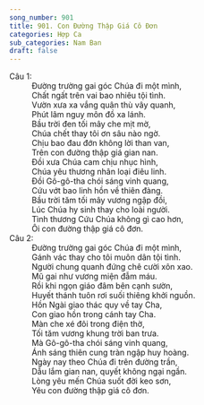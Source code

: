 ```yaml
---
song_number: 901
title: 901. Con Đường Thập Giá Cô Đơn
categories: Hợp Ca
sub_categories: Nam Ban
draft: false
---
```

<dl><dt>Câu 1:</dt><dd data-verse="1">Đường trường gai góc Chúa đi một mình, <br/>Chất ngất trên vai bao nhiêu tội tình. <br/>Vườn xưa xa vắng quân thù vây quanh, <br/>Phút lâm nguy môn đồ xa lánh. <br/>Bầu trời đen tối mây che mịt mờ, <br/>Chúa chết thay tôi ơn sâu nào ngờ. <br/>Chịu bao đau đớn không lời than van, <br/>Trên con đường thập giá gian nan. <br/>Đồi xưa Chúa cam chịu nhục hình, <br/>Chúa yêu thương nhân loại điêu linh. <br/>Đồi Gô-gô-tha chói sáng vinh quang, <br/>Cứu vớt bao linh hồn về thiên đàng. <br/>Bầu trời tăm tối mây vương ngập đồi, <br/>Lúc Chúa hy sinh thay cho loài người. <br/>Tình thương Cứu Chúa không gì cao hơn, <br/>Ôi con đường thập giá cô đơn. </dd><dt>Câu 2:</dt><dd data-verse="2">Đường trường gai góc Chúa đi một mình, <br/>Gánh vác thay cho tôi muôn dân tội tình. <br/>Người chung quanh đứng chê cười xôn xao. <br/>Mũ gai như vương miện đẫm máu. <br/>Rồi khi ngọn giáo đâm bên cạnh sườn, <br/>Huyết thánh tuôn rơi suối thiêng khởi nguồn. <br/>Hồn Ngài giao thác quy về tay Cha, <br/>Con giao hồn trong cánh tay Cha. <br/>Màn che xé đôi trong điện thờ, <br/>Tối tăm vương khung trời ban trưa. <br/>Mà Gô-gô-tha chói sáng vinh quang, <br/>Ánh sáng thiên cung tràn ngập huy hoàng. <br/>Ngày nay theo Chúa đi trên đường trần, <br/>Dẫu lắm gian nan, quyết không ngại ngần. <br/>Lòng yêu mến Chúa suốt đời keo sơn, <br/>Yêu con đường thập giá cô đơn. </dd></dl>
